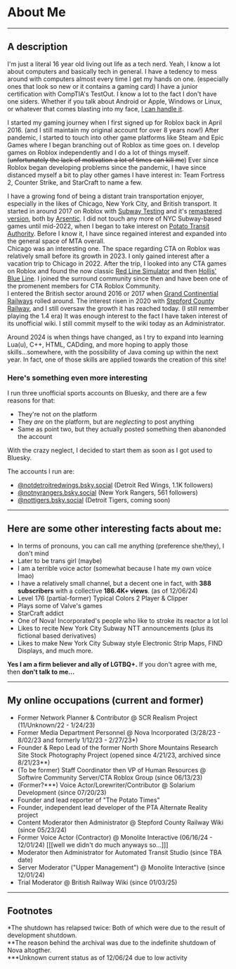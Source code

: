 # About Me

---

## A description
I'm just a literal 16 year old living out life as a tech nerd. Yeah, I know a lot about computers and basically tech in general. I have a tedency to mess around with computers almost every time I get my hands on one. (especially ones that look so new or it contains a gaming card) I have a junior certification with CompTIA's TestOut. I know a lot to the fact I don't have one siders. Whether if you talk about Android or Apple, Windows or Linux, or whatever that comes blasting into my face, <u>I can handle it</u>.

I started my gaming journey when I first signed up for Roblox back in April 2016. (and I still maintain my original account for over 8 years now!) After pandemic, I started to touch into other game platforms like Steam and Epic Games where I began branching out of Roblox as time goes on. I develop games on Roblox independently and I do a lot of things myself. (~~unfortunately the lack of motivation a lot of times can kill me~~) Ever since Roblox began developing problems since the pandemic, I have since distanced myself a bit to play other games I have interest in: Team Fortress 2, Counter Strike, and StarCraft to name a few.

I have a growing fond of being a distant train transportation enjoyer, especially in the likes of Chicago, New York City, and British transport. It started in around 2017 on Roblox with [Subway Testing](https://www.roblox.com/games/462255556/Subway-Testing-Classic) and it's [remastered version](https://www.roblox.com/games/285164228/Subway-Testing-Remastered), both by [Arsentic](https://www.roblox.com/users/41384661/profile/). I did not touch any more of NYC Subway-based games until mid-2022, when I began to take interest on [Potato Transit Authority](https://www.roblox.com/communities/5613578/Potato-Transit-Authority). Before I know it, I have since regained interest and expanded into the general space of MTA overall.<br>
Chicago was an interesting one. The space regarding CTA on Roblox was relatively small before its growth in 2023. I only gained interest after a vacation trip to Chicago in 2022. After the trip, I looked into any CTA games on Roblox and found the now classic [Red Line Simulator](https://www.roblox.com/games/6102248988) and then [Hollis' Blue Line](https://www.roblox.com/games/6458393580). I joined the surround community since then and have been one of the promenent members for CTA Roblox Community.<br>
I entered the British sector around 2016 or 2017 when [Grand Continential Railways](https://www.roblox.com/games/361547354/GCR-Grand-Continental-Railways) rolled around. The interest risen in 2020 with [Stepford County Railway](https://www.roblox.com/games/696347899/V2-0-Stepford-County-Railway), and I still oversaw the growth it has reached today. (I still remember playing the 1.4 era) It was enough interest to the fact I have taken interest of its unofficial wiki. I still commit myself to the wiki today as an Administrator.

Around 2024 is when things have changed, as I try to expand into learning Lua(u), C++, HTML, CADding, and more hoping to apply those skills...somewhere, with the possibility of Java coming up within the next year. In fact, one of those skills are applied towards the creation of this site!

### Here's something even more interesting
I run three unofficial sports accounts on Bluesky, and there are a few reasons for that:
- They're not on the platform
- They <i>are</i> on the platform, but are <i>neglecting</i> to post anything
- Same as point two, but they actually posted something then abanonded the account

With the crazy neglect, I decided to start them as soon as I got used to Bluesky.

The accounts I run are:
- [@notdetroitredwings.bsky.social](https://bsky.app/profile/notdetroitredwings) (Detroit Red Wings, 1.1K followers)
- [@notnyrangers.bsky.social](https://bsky.app/profile/notnyrangers) (New York Rangers, 561 followers)
- [@nottigers.bsky.social](https://bsky.app/profile/nottigers) (Detroit Tigers, coming soon)

---

## Here are some other interesting facts about me:
- In terms of pronouns, you can call me anything (preference she/they), I don't mind
- Later to be trans girl (maybe)
- I am a terrible voice actor (somewhat because I hate my own voice lmao)
- I have a relatively small channel, but a decent one in fact, with <b>388 subscribers</b> with a collective <b>186.4K+ views</b>. (as of 12/06/24)
- Level 176 (partial-former) Typical Colors 2 Player & Clipper
- Plays some of Valve's games
- StarCraft addict
- One of Nova! Incorporated's people who like to stroke its reactor a lot lol
- Likes to recite New York City Subway NTT announcements (plus its fictional based derivatives)
- Likes to make New York City Subway style Electronic Strip Maps, FIND Displays, and much more.

<b>Yes I am a firm believer and ally of LGTBQ+.</b> If you don't agree with me, then <b>don't talk to me...</b>

---

## My online occupations (current and former)
- Former Network Planner & Contributor @ SCR Realism Project (11/Unknown/22 - 1/24/23)
- Former Media Department Personnel @ Nova Incorporated (3/28/23 - 8/02/23 and formerly 1/12/23 - 2/27/23*)
- Founder & Repo Lead of the former North Shore Mountains Research Site Stock Photography Project (opened since 4/21/23, archived since 8/21/23**)
- (To be former) Staff Coordinator then VP of Human Resources @ Softwire Community Server/CTA Roblox Group (since 06/13/23)
- (Former?***) Voice Actor/Lorewriter/Contributor @ Solarium Development (since 07/20/23)
- Founder and lead reporter of "The Potato Times"
- Founder, independent lead developer of the PTA Alternate Reality project
- Content Moderator then Administrator @ Stepford County Railway Wiki (since 05/23/24)
- Former Voice Actor (Contractor) @ Monolite Interactive (06/16/24 - 12/01/24) [[[well we didn't do much anyways so...]]]
- Moderator then Administrator for Automated Transit Studio (since TBA date)
- Server Moderator ("Upper Management") @ Monolite Interactive (since 12/01/24)
- Trial Moderator @ British Railway Wiki (since 01/03/25)

---

## Footnotes
*The shutdown has relapsed twice: Both of which were due to the result of development shutdown.<br>
**The reason behind the archival was due to the indefinite shutdown of Nova altogther.<br>
***Unknown current status as of 12/06/24 due to low activity<br>
